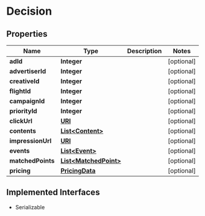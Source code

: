 

# Decision

## Properties

Name | Type | Description | Notes
------------ | ------------- | ------------- | -------------
**adId** | **Integer** |  |  [optional]
**advertiserId** | **Integer** |  |  [optional]
**creativeId** | **Integer** |  |  [optional]
**flightId** | **Integer** |  |  [optional]
**campaignId** | **Integer** |  |  [optional]
**priorityId** | **Integer** |  |  [optional]
**clickUrl** | [**URI**](URI.md) |  |  [optional]
**contents** | [**List&lt;Content&gt;**](Content.md) |  |  [optional]
**impressionUrl** | [**URI**](URI.md) |  |  [optional]
**events** | [**List&lt;Event&gt;**](Event.md) |  |  [optional]
**matchedPoints** | [**List&lt;MatchedPoint&gt;**](MatchedPoint.md) |  |  [optional]
**pricing** | [**PricingData**](PricingData.md) |  |  [optional]


## Implemented Interfaces

* Serializable


